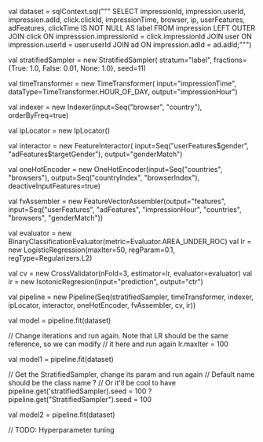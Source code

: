 val dataset = sqlContext.sql("""
  SELECT impressionId, impression.userId, impression.adId, click.clickId,
    impressionTime, browser, ip, userFeatures, adFeatures, clickTime IS NOT NULL AS label
  FROM impression
    LEFT OUTER JOIN click ON impresssion.impressionId = click.impressionId
    JOIN user ON impression.userId = user.userId
    JOIN ad ON impression.adId = ad.adId;""")

val stratifiedSampler = new StratifiedSampler(
  stratum="label", fractions={True: 1.0, False: 0.01, None: 1.0}, seed=11)

val timeTransformer = new TimeTransformer(
  input="impressionTime", dataType=TimeTransformer.HOUR_OF_DAY, output="impressionHour")

val indexer = new Indexer(input=Seq("browser", "country"), orderByFreq=true)

val ipLocator = new IpLocator()

val interactor = new FeatureInteractor(
  input=Seq("userFeatures$gender", "adFeatures$targetGender"), output="genderMatch")

val oneHotEncoder = new OneHotEncoder(input=Seq("countries", "browsers"),
  output=Seq("countryIndex", "browserIndex"), deactiveInputFeatures=true)

val fvAssembler = new FeatureVectorAssembler(output="features",
  input=Seq("userFeatures", "adFeatures", "impressionHour", "countries", "browsers", "genderMatch"))

val evaluator = new BinaryClassificationEvaluator(metric=Evaluator.AREA_UNDER_ROC)
val lr = new LogisticRegression(maxIter=50, regParam=0.1, regType=Regularizers.L2)

val cv = new CrossValidator(nFold=3, estimator=lr, evaluator=evaluator)
val ir = new IsotonicRegresion(input="prediction", output="ctr")

val pipeline = new Pipeline(Seq(stratifiedSampler, timeTransformer, indexer, ipLocator,
  interactor, oneHotEncoder, fvAssembler, cv, ir))

val model = pipeline.fit(dataset)

// Change iterations and run again. Note that LR should be the same reference, so we can modify
// it here and run again
lr.maxIter = 100

val model1 = pipeline.fit(dataset)

// Get the StratifiedSampler, change its param and run again
// Default name should be the class name ?
// Or it'll be cool to have pipeline.get('stratifiedSampler).seed = 100 ?
pipeline.get("StratifiedSampler").seed = 100

val model2 = pipeline.fit(dataset)

// TODO: Hyperparameter tuning
